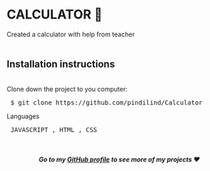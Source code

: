 <h1>CALCULATOR 🔢</h1>

Created a calculator with help from teacher <br><br>


<h2>Installation instructions</h2><br>
Clone down the project to you computer:
<pre> $ git clone https://github.com/pindilind/Calculator </pre>

Languages
<pre> JAVASCRIPT , HTML , CSS</pre><br>

<strong><em><h4 align="center">Go to my [GitHub profile](https://github.com/pindilind) to see more of my projects ♥</h4></em></strong>
